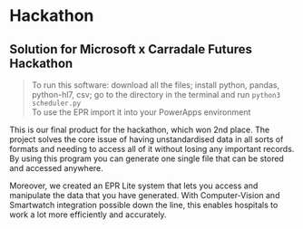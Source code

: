# Hackathon
## Solution for Microsoft x Carradale Futures Hackathon

> To run this software: download all the files; install python, pandas, python-hl7, csv; go to the directory in the terminal and run `python3 scheduler.py` <br>
> To use the EPR import it into your PowerApps environment

This is our final product for the hackathon, which won 2nd place. The project solves the core issue of having unstandardised data in all sorts of formats and needing to access all of it without losing any important records. By using this program you can generate one single file that can be stored and accessed anywhere.

Moreover, we created an EPR Lite system that lets you access and manipulate the data that you have generated. With Computer-Vision and Smartwatch integration possible down the line, this enables hospitals to work a lot more efficiently and accurately.
